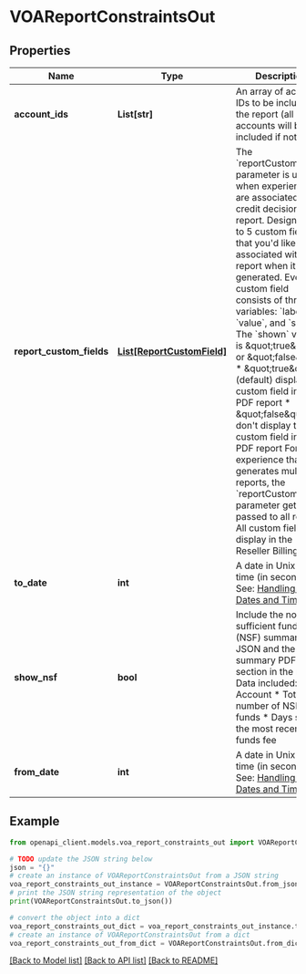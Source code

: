 # VOAReportConstraintsOut


## Properties

Name | Type | Description | Notes
------------ | ------------- | ------------- | -------------
**account_ids** | **List[str]** | An array of account IDs to be included in the report (all accounts will be included if not set) | [optional] 
**report_custom_fields** | [**List[ReportCustomField]**](ReportCustomField.md) | The &#x60;reportCustomFields&#x60; parameter is used when experiences are associated with a credit decisioning report.  Designate up to 5 custom fields that you&#39;d like associated with the report when it&#39;s generated. Every custom field consists of three variables: &#x60;label&#x60;, &#x60;value&#x60;, and &#x60;shown&#x60;. The &#x60;shown&#x60; variable is \&quot;true\&quot; or \&quot;false\&quot;. * \&quot;true\&quot;: (default) display the custom field in the PDF report * \&quot;false\&quot;: don&#39;t display the custom field in the PDF report  For an experience that generates multiple reports, the &#x60;reportCustomFields&#x60; parameter gets passed to all reports.  All custom fields display in the Reseller Billing API. | [optional] 
**to_date** | **int** | A date in Unix epoch time (in seconds). See: [Handling Epoch Dates and Times](https://developer.mastercard.com/open-banking-us/documentation/codes-and-formats/). | [optional] 
**show_nsf** | **bool** | Include the non-sufficient funds (NSF) summary JSON and the NSF summary PDF section in the report. Data included: * Account  * Total number of NSF funds  * Days since the most recent NFS funds fee | [optional] 
**from_date** | **int** | A date in Unix epoch time (in seconds). See: [Handling Epoch Dates and Times](https://developer.mastercard.com/open-banking-us/documentation/codes-and-formats/). | [optional] 

## Example

```python
from openapi_client.models.voa_report_constraints_out import VOAReportConstraintsOut

# TODO update the JSON string below
json = "{}"
# create an instance of VOAReportConstraintsOut from a JSON string
voa_report_constraints_out_instance = VOAReportConstraintsOut.from_json(json)
# print the JSON string representation of the object
print(VOAReportConstraintsOut.to_json())

# convert the object into a dict
voa_report_constraints_out_dict = voa_report_constraints_out_instance.to_dict()
# create an instance of VOAReportConstraintsOut from a dict
voa_report_constraints_out_from_dict = VOAReportConstraintsOut.from_dict(voa_report_constraints_out_dict)
```
[[Back to Model list]](../README.md#documentation-for-models) [[Back to API list]](../README.md#documentation-for-api-endpoints) [[Back to README]](../README.md)


